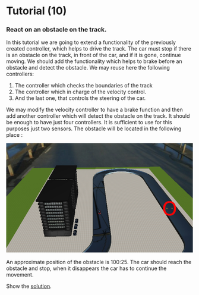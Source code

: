 # Tutorial (10)

### React on an obstacle on the track.

In this tutorial we are going to extend a functionality of the previously created controller, which helps to drive the track. The car must stop if there is an obstacle on the track, in front of the car, and if it is gone, continue moving. We should add the functionality which helps to brake before an obstacle and detect the obstacle. We may reuse here the following controllers:

1. The controller which checks the boundaries of the track
2. The controller which in charge of the velocity control.
3. And the last one, that controls the steering of the car.

We may modify the velocity controller to have a brake function and then add another controller which will detect the obstacle on the track. It should be enough to have just four controllers. It is sufficient to use for this purposes just two sensors. The obstacle will be located in the following place :

![alt text](../img/obstacle_on_track.jpg) 

An approximate position of the obstacle is 100:25. The car should reach the obstacle and stop, when it disappears the car has to continue the movement.

Show the [solution](solutions/solution10.md).